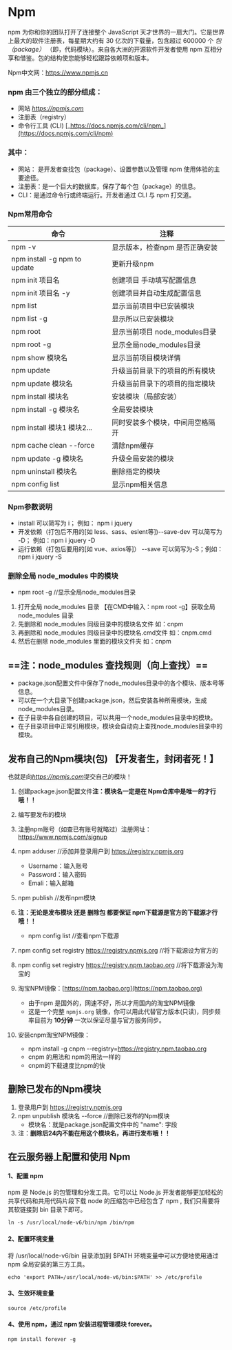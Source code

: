 # Npm

npm 为你和你的团队打开了连接整个 JavaScript 天才世界的一扇大门。它是世界上最大的软件注册表，每星期大约有 30 亿次的下载量，包含超过 600000 个 _包（package）_ （即，代码模块）。来自各大洲的开源软件开发者使用 npm 互相分享和借鉴。包的结构使您能够轻松跟踪依赖项和版本。

Npm中文网：https://www.npmjs.cn

### npm 由三个独立的部分组成：

- 网站 [_https://npmjs.com_](https://npmjs.com) 
- 注册表（registry）
- 命令行工具 (CLI) [_https://docs.npmjs.com/cli/npm_](https://docs.npmjs.com/cli/npm) 

### 其中：

- 网站： 是开发者查找包（package）、设置参数以及管理 npm 使用体验的主要途径。
- 注册表：是一个巨大的数据库，保存了每个包（package）的信息。
- CLI：是通过命令行或终端运行。开发者通过 CLI 与 npm 打交道。


### Npm常用命令

| 命令                          | 注释                    |
| ---------------------------- | ---------------------    |
| npm -v                       | 显示版本，检查npm 是否正确安装     |
| npm install -g npm to update | 更新升级npm               |
| npm init 项目名               | 创建项目 手动填写配置信息         |
| npm init 项目名 -y            | 创建项目并自动生成配置信息         |
| npm list                     | 显示当前项目中已安装模块          |
| npm list -g                  | 显示所以已安装模块             |
| npm root                     | 显示当前项目 node_modules目录 |
| npm root -g                  | 显示全局node_modules目录    |
| npm show 模块名               | 显示当前项目模块详情            |
| npm update                   | 升级当前目录下的项目的所有模块       |
| npm update 模块名             | 升级当前目录下的项目的指定模块       |
| npm install 模块名            | 安装模块（局部安装）            |	
| npm install -g 模块名         | 全局安装模块                |
| npm install 模块1 模块2...    | 同时安装多个模块，中间用空格隔开     |
| npm cache clean --force        | 清除npm缓存                |
| npm update -g 模块名          | 升级全局安装的模块             |
| npm uninstall 模块名          | 删除指定的模块               |
| npm config list              | 显示npm相关信息             |


### Npm参数说明

- install 可以简写为 i； 例如：  npm i jquery
- 开发依赖（打包后不用的[如 less、sass、eslent等])--save-dev 可以简写为 -D； 例如：npm i jquery -D
- 运行依赖（打包后要用的[如 vue、axios等]） --save 可以简写为-S；例如：npm i jquery -S


### 删除全局 node_modules 中的模块 

- npm root -g //显示全局node_modules目录

1. 打开全局 node_modules 目录  【在CMD中输入：npm root -g】获取全局node_modules 目录  
2. 先删除和 node_modules 同级目录中的模块名文件 如：cnpm
3. 再删除和 node_modules 同级目录中的模块名.cmd文件 如：cnpm.cmd
4. 然后在删除 node_modules 里面的模块文件夹 如：cnpm


## ==注：node_modules 查找规则（向上查找）==

- package.json配置文件中保存了node_modules目录中的各个模块、版本号等信息。
- 可以在一个大目录下创建package.json，然后安装各种所需模块，生成node_modules目录。
- 在子目录中各自创建的项目，可以共用一个node_modules目录中的模块。
- 在子目录项目中正常引用模块，模块会自动向上查找node_modules目录中的模块。


## 发布自己的Npm模块(包)  【开发者生，封闭者死！】

也就是向[_https://npmjs.com_](https://npmjs.com)提交自己的模块！

1. 创建package.json配置文件**注：模块名一定是在 Npm仓库中是唯一的才行哦！！**

2. 编写要发布的模块

3. 注册npm账号（如查已有账号就略过）注册网址：https://www.npmjs.com/signup

4. npm adduser  //添加并登录用户到  https://registry.npmjs.org
   - Username：输入账号
   - Password：输入密码
   - Emali：输入邮箱
   
5. npm publish  //发布npm模块

6. **注：无论是发布模块 还是 删除包 都要保证 npm下载源是官方的下载源才行哦！！**
   - npm config list   //查看npm下载源
   
7. npm config set registry https://registry.npmjs.org   //将下载源设为官方的

8. npm config set registry https://registry.npm.taobao.org  //将下载源设为淘宝的

9. 淘宝NPM镜像：[https://npm.taobao.org](https://npm.taobao.org)
    - 由于npm 是国外的，网速不好，所以才用国内的淘宝NPM镜像
    - 这是一个完整 `npmjs.org` 镜像，你可以用此代替官方版本(只读)，同步频率目前为 **10分钟** 一次以保证尽量与官方服务同步。

10. 安装cnpm淘宝NPM镜像：
    - npm install -g cnpm --registry=https://registry.npm.taobao.org
    - cnpm 的用法和 npm的用法一样的
    - cnpm的下载速度比npm的快


## 删除已发布的Npm模块

1. 登录用户到  https://registry.npmjs.org
2. npm unpublish 模块名 --force    //删除已发布的Npm模块
    - 模块名：就是package.json配置文件中的 "name": 字段
3. 注：**删除后24内不能在用这个模块名，再进行发布哦！！**
   


## 在云服务器上配置和使用 Npm

#### 1、配置 npm

npm 是 Node.js 的包管理和分发工具。它可以让 Node.js 开发者能够更加轻松的共享代码和共用代码片段下载 node 的压缩包中已经包含了 npm , 我们只需要将其软链接到 bin 目录下即可。

```ssh
ln -s /usr/local/node-v6/bin/npm /bin/npm
```

#### 2、配置环境变量

将 /usr/local/node-v6/bin 目录添加到 $PATH 环境变量中可以方便地使用通过 npm 全局安装的第三方工具。

```ssh
echo 'export PATH=/usr/local/node-v6/bin:$PATH' >> /etc/profile
```

#### 3、生效环境变量

```ssh
source /etc/profile
```

#### 4、使用 npm，通过 npm 安装进程管理模块 forever。

```ssh
npm install forever -g 
```
